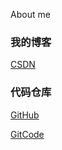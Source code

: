 About me

### 我的博客

[CSDN](https://blog.csdn.net/qq_34035956/category_9314850.html)

### 代码仓库

[GitHub](https://github.com/hankangwen)

[GitCode](https://gitcode.net/qq_34035956)
